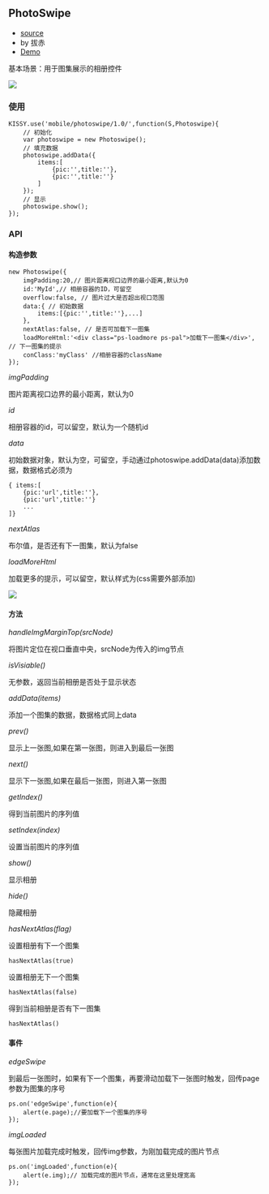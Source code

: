 
## PhotoSwipe

- [source](https://github.com/jayli/photoswipe)
- by 拔赤
- [Demo](http://mobile.kissyui.com/direct.php?type=demo&name=slide)

基本场景：用于图集展示的相册控件

![](http://img04.taobaocdn.com/tps/i4/T1mSm1XzBdXXaE3eMM-440-660.jpg)

### 使用

	KISSY.use('mobile/photoswipe/1.0/',function(S,Photoswipe){
		// 初始化
		var photoswipe = new Photoswipe();
		// 填充数据
		photoswipe.addData({
			items:[
				{pic:'',title:''},
				{pic:'',title:''}
			]
		});
		// 显示
		photoswipe.show();
	});

### API

#### 构造参数

	new Photoswipe({
		imgPadding:20,// 图片距离视口边界的最小距离,默认为0
		id:'MyId',// 相册容器的ID，可留空
		overflow:false, // 图片过大是否超出视口范围
		data:{ // 初始数据
			items:[{pic:'',title:''},...]
		},
		nextAtlas:false, // 是否可加载下一图集
		loadMoreHtml:'<div class="ps-loadmore ps-pal">加载下一图集</div>', // 下一图集的提示
		conClass:'myClass' //相册容器的className
	});

*imgPadding*

图片距离视口边界的最小距离，默认为0

*id*

相册容器的id，可以留空，默认为一个随机id

*data*

初始数据对象，默认为空，可留空，手动通过photoswipe.addData(data)添加数据，数据格式必须为

	{ items:[
		{pic:'url',title:''},
		{pic:'url',title:''}
		...
	]}

*nextAtlas*

布尔值，是否还有下一图集，默认为false

*loadMoreHtml*

加载更多的提示，可以留空，默认样式为(css需要外部添加)

![](http://img03.taobaocdn.com/tps/i3/T1Xo52XvxcXXaE3eMM-440-660.jpg)

#### 方法

*handleImgMarginTop(srcNode)*

将图片定位在视口垂直中央，srcNode为传入的img节点

*isVisiable()*

无参数，返回当前相册是否处于显示状态

*addData(items)*

添加一个图集的数据，数据格式同上data

*prev()*

显示上一张图,如果在第一张图，则进入到最后一张图

*next()*

显示下一张图,如果在最后一张图，则进入第一张图

*getIndex()*

得到当前图片的序列值

*setIndex(index)*

设置当前图片的序列值

*show()*

显示相册

*hide()*

隐藏相册

*hasNextAtlas(flag)*

设置相册有下一个图集
	
	hasNextAtlas(true)

设置相册无下一个图集

	hasNextAtlas(false)

得到当前相册是否有下一图集

	hasNextAtlas()


#### 事件

*edgeSwipe*

到最后一张图时，如果有下一个图集，再要滑动加载下一张图时触发，回传page参数为图集的序号

	ps.on('edgeSwipe',function(e){
		alert(e.page);//要加载下一个图集的序号	
	});

*imgLoaded*

每张图片加载完成时触发，回传img参数，为刚加载完成的图片节点

	ps.on('imgLoaded',function(e){
		alert(e.img);//	加载完成的图片节点，通常在这里处理宽高
	});
	

